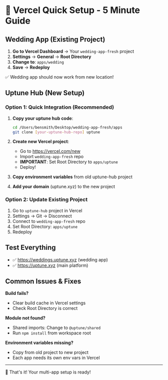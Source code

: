 # 🚀 Vercel Quick Setup - 5 Minute Guide

## Wedding App (Existing Project)

1. **Go to Vercel Dashboard** → Your `wedding-app-fresh` project
2. **Settings** → **General** → **Root Directory**
3. **Change to**: `apps/wedding`
4. **Save** → **Redeploy**

✅ Wedding app should now work from new location!

## Uptune Hub (New Setup)

### Option 1: Quick Integration (Recommended)

1. **Copy your uptune hub code**:
   ```bash
   cd /Users/bensmith/Desktop/wedding-app-fresh/apps
   git clone [your-uptune-hub-repo] uptune
   ```

2. **Create new Vercel project**:
   - Go to https://vercel.com/new
   - Import `wedding-app-fresh` repo
   - **IMPORTANT**: Set Root Directory to `apps/uptune`
   - Deploy!

3. **Copy environment variables** from old uptune-hub project

4. **Add your domain** (uptune.xyz) to the new project

### Option 2: Update Existing Project

1. Go to `uptune-hub` project in Vercel
2. Settings → Git → Disconnect
3. Connect to `wedding-app-fresh` repo
4. Set Root Directory: `apps/uptune`
5. Redeploy

## Test Everything

- ✅ https://weddings.uptune.xyz (wedding app)
- ✅ https://uptune.xyz (main platform)

## Common Issues & Fixes

**Build fails?**
- Clear build cache in Vercel settings
- Check Root Directory is correct

**Module not found?**
- Shared imports: Change to `@uptune/shared`
- Run `npm install` from workspace root

**Environment variables missing?**
- Copy from old project to new project
- Each app needs its own env vars in Vercel

---

🎉 That's it! Your multi-app setup is ready!